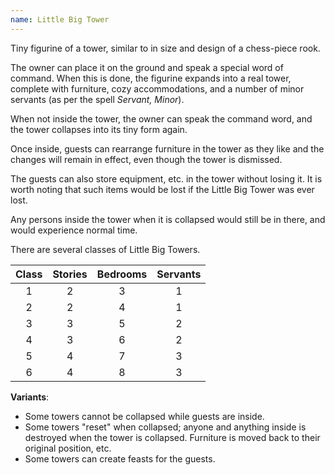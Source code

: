 ```yaml
---
name: Little Big Tower
---
```


Tiny figurine of a tower, similar to in size and design of a chess-piece rook.

The owner can place it on the ground and speak a special word of command.
When this is done, the figurine expands into a real tower,
complete with furniture, cozy accommodations, and a number of
minor servants (as per the spell *Servant, Minor*).

When not inside the tower, the owner can speak the command word, and the tower
collapses into its tiny form again.

Once inside, guests can rearrange furniture in the tower as they like and the changes
will remain in effect, even though the tower is dismissed.

The guests can also store equipment, etc. in the tower without losing it. 
It is worth noting that such items would be lost if the Little Big Tower was ever lost.

Any persons inside the tower when it is collapsed would still be in there, and would experience
normal time.

There are several classes of Little Big Towers.

| Class | Stories | Bedrooms | Servants |
|:-----:|:-------:|:--------:|:--------:|
|   1   |    2    |    3     |    1     |
|   2   |    2    |    4     |    1     |
|   3   |    3    |    5     |    2     |
|   4   |    3    |    6     |    2     |
|   5   |    4    |    7     |    3     |
|   6   |    4    |    8     |    3     |

**Variants**: 
* Some towers cannot be collapsed while guests are inside.
* Some towers "reset" when collapsed; anyone and anything inside is destroyed when
the tower is collapsed. Furniture is moved back to their original position, etc.
* Some towers can create feasts for the guests.
